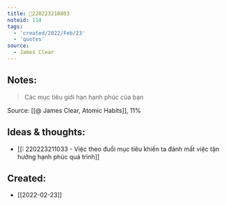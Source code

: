 ```yaml
---
title: 💬220223210803
noteid: 114
tags:
  - 'created/2022/Feb/23'
  - 'quotes'
source:
  - James Clear
---
```


## Notes:
> Các mục tiêu giới hạn hạnh phúc của bạn

Source: [[@ James Clear, Atomic Habits]], 11%

## Ideas & thoughts:
- [[❕ 220223211033 - Việc theo đuổi mục tiêu khiến ta đánh mất việc tận hưởng hạnh phúc quá trình]]
## Created:
- [[2022-02-23]]
